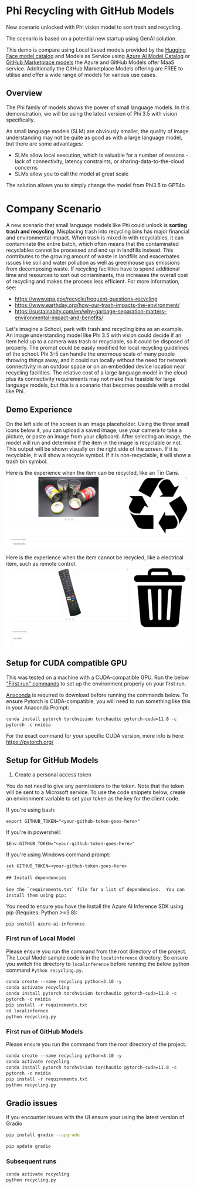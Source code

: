 # Phi Recycling with GitHub Models

New scenario unlocked with Phi vision model to sort trash and recycling. 

The scenario is based on a potential new startup using GenAI solution.

This demo is compare using Local based models provided by the [Hugging Face model catalog](https://huggingface.co) and Models as Service using [Azure AI Model Catalog](https://ai.azure.com) or [GitHub Marketplace models](https://github.com/marketplace/models) the Azure and GitHub Models offer MaaS service. Additionally the GitHub Marketplace Models offering are FREE to utilise and offer a wide range of models for various use cases.

## Overview 
The Phi family of models shows the power of small language models.  In this demonstration, we will be using the latest version of Phi 3.5 with vision specifically.  

As small language models (SLM) are obviously smaller, the quality of image understanding may not be quite as good as with a large language model, but there are some advantages:

+ SLMs allow local execution, which is valuable for a number of reasons - lack of connectivity, latency constraints, or sharing-data-to-the-cloud concerns
+ SLMs allow you to call the model at great scale

The solution allows you to simply change the model from Phi3.5 to GPT4o 

# Company Scenario

A new scenario that small language models like Phi could unlock is **sorting trash and recycling**.  Misplacing trash into recycling bins has major financial and environmental impact.  When trash is mixed in with recyclables, it can contaminate the entire batch, which often means that the contaminated recyclables cannot be processed and end up in landfills instead.  This contributes to the growing amount of waste in landfills and exacerbates issues like soil and water pollution as well as greenhouse gas emissions from decomposing waste.  If recycling facilities have to spend additional time and resources to sort out contaminants, this increases the overall cost of recycling and makes the process less efficient.  For more information, see:
+ https://www.epa.gov/recycle/frequent-questions-recycling
+ https://www.earthday.org/how-our-trash-impacts-the-environment/
+ https://sustainabity.com/en/why-garbage-separation-matters-environmental-impact-and-benefits/

Let's imagine a School, park with trash and recycling bins as an example.  An image understanding model like Phi 3.5 with vision could decide if an item held up to a camera was trash or recyclable, so it could be disposed of properly.  The prompt could be easily modified for local recycling guidelines of the school.  Phi 3-5 can handle the enormous scale of many people throwing things away, and it could run locally without the need for network connectivity in an outdoor space or on an embedded device location near recycling facilities.  The relative cost of a large language model in the cloud plus its connectivity requirements may not make this feasible for large language models, but this is a scenario that becomes possible with a model like Phi.  

## Demo Experience

On the left side of the screen is an image placeholder.  Using the three small icons below it, you can upload a saved image, use your camera to take a picture, or paste an image from your clipboard.  After selecting an image, the model will run and determine if the item in the image is recyclable or not.  This output will be shown visually on the right side of the screen.  If it is recyclable, it will show a recycle symbol.  If it is non-recyclable, it will show a trash bin symbol.  

Here is the experience when the item can be recycled, like an Tin Cans.  
!["The input to the model is an image of a Tin Can.  The output displayed is a large trash bin symbol."](DemoUI-tin.jpg)

Here is the experience when the item cannot be recycled, like a electrical item, such as remote control. 
!["The input to the model is an image of a electrical remote control.  The output displayed is a large trash bin symbol."](DemoUI-remote.jpg)
 
## Setup for CUDA compatible GPU
 
This was tested on a machine with a CUDA-compatible GPU.  Run the below ["First run" commands](#first-run) to set up the environment properly on your first run.  

[Anaconda](https://www.anaconda.com/download/) is required to download before running the commands below.
To ensure Pytorch is CUDA-compatible, you will need to run something like this in your Anaconda Prompt:

```
conda install pytorch torchvision torchaudio pytorch-cuda=11.8 -c pytorch -c nvidia
```
For the exact command for your specific CUDA version, more info is here: https://pytorch.org/

## Setup for GitHub Models

1. Create a personal access token

You do not need to give any permissions to the token. Note that the token will be sent to a Microsoft service.
To use the code snippets below, create an environment variable to set your token as the key for the client code.

If you're using bash:
```
export GITHUB_TOKEN="<your-github-token-goes-here>"
```
If you're in powershell:
```
$Env:GITHUB_TOKEN="<your-github-token-goes-here>"
```
If you're using Windows command prompt:
```
set GITHUB_TOKEN=<your-github-token-goes-here>
``
## Install dependencies

See the `requirements.txt` file for a list of dependencies.  You can install them using pip:
```

You need to ensure you have the Install the Azure AI Inference SDK using pip (Requires: Python >=3.8):
```
pip install azure-ai-inference
```

### First run of Local Model

Please ensure you run the command from the root directory of the project. The Local Model sample code is in the `localinference` directory. So ensure you switch the directory to `localinference` before running the below python command `Python recycling.py`.

 
```
conda create --name recycling python=3.10 -y
conda activate recycling
conda install pytorch torchvision torchaudio pytorch-cuda=11.8 -c pytorch -c nvidia
pip install -r requirements.txt
cd localinfernce
python recycling.py
```

### First run of GitHub Models

Please ensure you run the command from the root directory of the project. 

 
```
conda create --name recycling python=3.10 -y
conda activate recycling
conda install pytorch torchvision torchaudio pytorch-cuda=11.8 -c pytorch -c nvidia
pip install -r requirements.txt
python recycling.py
```
## Gradio issues

If you encounter issues with the UI ensure your using the latest version of Gradio 

```bash
pip install gradio --upgrade
```

```bash
pip update gradio
```

### Subsequent runs
```
conda activate recycling
python recycling.py
```
